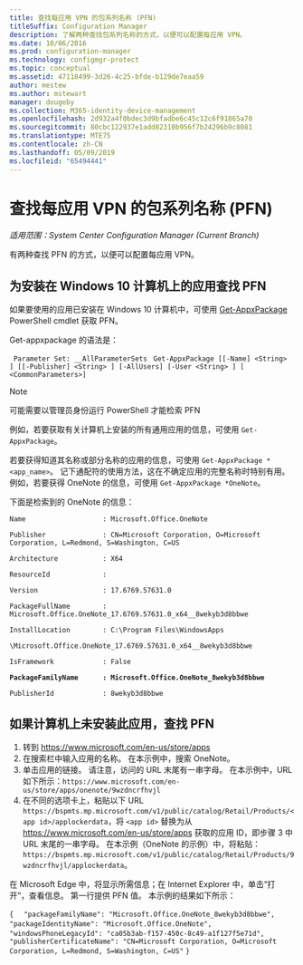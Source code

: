 ```yaml
---
title: 查找每应用 VPN 的包系列名称 (PFN)
titleSuffix: Configuration Manager
description: 了解两种查找包系列名称的方式，以便可以配置每应用 VPN。
ms.date: 10/06/2016
ms.prod: configuration-manager
ms.technology: configmgr-protect
ms.topic: conceptual
ms.assetid: 47118499-3d26-4c25-bfde-b129de7eaa59
author: mestew
ms.author: mstewart
manager: dougeby
ms.collection: M365-identity-device-management
ms.openlocfilehash: 2d932a4f0bdec3d9bfadbe6c45c12c6f91865a70
ms.sourcegitcommit: 80cbc122937e1add82310b956f7b24296b9c8081
ms.translationtype: MTE75
ms.contentlocale: zh-CN
ms.lasthandoff: 05/09/2019
ms.locfileid: "65494441"
---
```

# <a name="find-a-package-family-name-pfn-for-per-app-vpn"></a>查找每应用 VPN 的包系列名称 (PFN)

*适用范围：System Center Configuration Manager (Current Branch)*


有两种查找 PFN 的方式，以便可以配置每应用 VPN。

## <a name="find-a-pfn-for-an-app-thats-installed-on-a-windows-10-computer"></a>为安装在 Windows 10 计算机上的应用查找 PFN

如果要使用的应用已安装在 Windows 10 计算机中，可使用 [Get-AppxPackage](https://technet.microsoft.com/library/hh856044.aspx) PowerShell cmdlet 获取 PFN。

Get-appxpackage 的语法是：

` Parameter Set: __AllParameterSets`
` Get-AppxPackage [[-Name] <String> ] [[-Publisher] <String> ] [-AllUsers] [-User <String> ] [ <CommonParameters>]`

> [!NOTE]
> 可能需要以管理员身份运行 PowerShell 才能检索 PFN

例如，若要获取有关计算机上安装的所有通用应用的信息，可使用 `Get-AppxPackage`。

若要获得知道其名称或部分名称的应用的信息，可使用 `Get-AppxPackage *<app_name>`。 记下通配符的使用方法，这在不确定应用的完整名称时特别有用。 例如，若要获得 OneNote 的信息，可使用 `Get-AppxPackage *OneNote`。


下面是检索到的 OneNote 的信息：

`Name                   : Microsoft.Office.OneNote`

`Publisher              : CN=Microsoft Corporation, O=Microsoft Corporation, L=Redmond, S=Washington, C=US`

`Architecture           : X64`

`ResourceId             :`

`Version                : 17.6769.57631.0`

`PackageFullName        : Microsoft.Office.OneNote_17.6769.57631.0_x64__8wekyb3d8bbwe`

`InstallLocation        : C:\Program Files\WindowsApps`

`\Microsoft.Office.OneNote_17.6769.57631.0_x64__8wekyb3d8bbwe`

`IsFramework            : False`

**`PackageFamilyName      : Microsoft.Office.OneNote_8wekyb3d8bbwe`**

`PublisherId            : 8wekyb3d8bbwe`



## <a name="find-a-pfn-if-the-app-is-not-installed-on-a-computer"></a>如果计算机上未安装此应用，查找 PFN

1.  转到 https://www.microsoft.com/en-us/store/apps
2.  在搜索栏中输入应用的名称。 在本示例中，搜索 OneNote。
3.  单击应用的链接。 请注意，访问的 URL 末尾有一串字母。 在本示例中，URL 如下所示：`https://www.microsoft.com/en-us/store/apps/onenote/9wzdncrfhvjl`
4.  在不同的选项卡上，粘贴以下 URL `https://bspmts.mp.microsoft.com/v1/public/catalog/Retail/Products/<app id>/applockerdata`，将 `<app id>` 替换为从 https://www.microsoft.com/en-us/store/apps 获取的应用 ID，即步骤 3 中 URL 末尾的一串字母。 在本示例（OneNote 的示例）中，将粘贴：`https://bspmts.mp.microsoft.com/v1/public/catalog/Retail/Products/9wzdncrfhvjl/applockerdata`。

在 Microsoft Edge 中，将显示所需信息；在 Internet Explorer 中，单击“打开”，查看信息。 第一行提供 PFN 值。 本示例的结果如下所示：


`{`
`  "packageFamilyName": "Microsoft.Office.OneNote_8wekyb3d8bbwe",`
`  "packageIdentityName": "Microsoft.Office.OneNote",`
`  "windowsPhoneLegacyId": "ca05b3ab-f157-450c-8c49-a1f127f5e71d",`
`  "publisherCertificateName": "CN=Microsoft Corporation, O=Microsoft Corporation, L=Redmond, S=Washington, C=US"`
`}`
